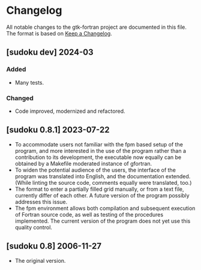 # Changelog

All notable changes to the gtk-fortran project are documented in this file. The
format is based on [Keep a Changelog](https://keepachangelog.com/en/1.0.0/).

## [sudoku dev] 2024-03

### Added
- Many tests.

### Changed
- Code improved, modernized and refactored.

## [sudoku 0.8.1] 2023-07-22

- To accommodate users not familiar with the fpm based setup of the program,
  and more interested in the use of the program rather than a contribution to
  its development, the executable now equally can be obtained by a Makefile
  moderated instance of gfortran.
- To widen the potential audience of the users, the interface of the program
  was translated into English, and the documentation extended.  (While linting
  the source code, comments equally were translated, too.)
- The format to enter a partially filled grid manually, or from a text file,
  currently differ of each other.  A future version of the program possibly
  addresses this issue.
- The fpm environment allows both compilation and subsequent execution of
  Fortran source code, as well as testing of the procedures implemented.  The
  current version of the program does not yet use this quality control.

## [sudoku 0.8] 2006-11-27

- The original version.
